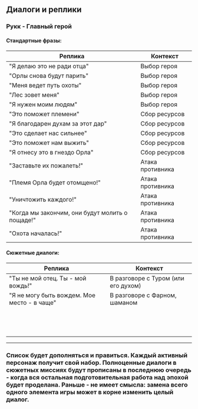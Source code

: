 ## Диалоги и реплики

### Рукк - Главный герой

#### Стандартные фразы:

| Реплика                                         | Контекст         | 
|-------------------------------------------------|------------------|
| "Я делаю это не ради отца"                      | Выбор героя      |
| "Орлы снова будут парить"                       | Выбор героя      |
| "Меня ведет путь охоты"                         | Выбор героя      |
| "Лес зовет меня"                                | Выбор героя      |
| "Я нужен моим людям"                            | Выбор героя      |
| "Это поможет племени"                           | Сбор ресурсов    |
| "Я благодарен духам за этот дар"                | Сбор ресурсов    |
| "Это сделает нас сильнее"                       | Сбор ресурсов    |
| "Это поможет нам выжить"                        | Сбор ресурсов    |
| "Я отнесу это в гнездо Орла"                    | Сбор ресурсов    |
| "Заставьте их пожалеть!"                        | Атака противника |
| "Племя Орла будет отомщено!"                    | Атака противника |
| "Уничтожить каждого!"                           | Атака противника |
| "Когда мы закончим, они будут молить о пощаде!" | Атака противника |
| "Охота началась!"                               | Атака противника |

#### Сюжетные диалоги:

| Реплика                                     | Контекст                            | 
|---------------------------------------------|-------------------------------------|
| "Ты не мой отец. Ты - мой вождь!"           | В разговоре с Туром (или его духом) |
| "Я не могу быть вождем. Мое место - в чаще" | В разговоре с Фарном, шаманом       |
|                                             |                                     |
|                                             |                                     |
|                                             |                                     |
|                                             |                                     |
|                                             |                                     |
|                                             |                                     |
|                                             |                                     |
|                                             |                                     |
|                                             |                                     |
|                                             |                                     |
|                                             |                                     |
|                                             |                                     |
|                                             |                                     |

---

### Список будет дополняться и правиться. Каждый активный персонаж получит свой набор. Полноценные диалоги в сюжетных миссиях будут прописаны в последнюю очередь - когда вся остальная подготовительная работа над эпохой будет проделана. Раньше - не имеет смысла: замена всего одного элемента игры может в корне изменить целый диалог.